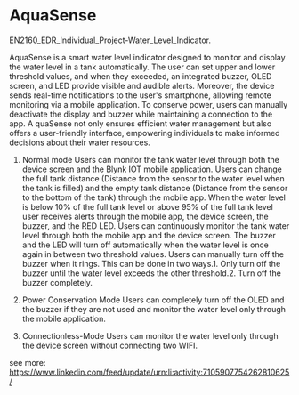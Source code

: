 # AquaSense
EN2160_EDR_Individual_Project-Water_Level_Indicator.

AquaSense is a smart water level indicator designed to monitor and display the water level in a tank automatically. 
The user can set upper and lower threshold values, and when they exceeded, an integrated buzzer, OLED screen, and LED provide visible and audible alerts. 
Moreover, the device sends real-time notifications to the user's smartphone, allowing remote monitoring via a mobile application. 
To conserve power, users can manually deactivate the display and buzzer while maintaining a connection to the app. A
quaSense not only ensures efficient water management but also offers a user-friendly interface, empowering individuals to make informed decisions about their water resources.
1. Normal mode
Users can monitor the tank water level through both the device screen and the Blynk IOT mobile application.
Users can change the full tank distance (Distance from the sensor to the water level when the tank is filled) and the empty tank distance (Distance from the sensor to the bottom of the tank) through the mobile app.
When the water level is below 10% of the full tank level or above 95% of the full tank level user receives alerts through the mobile app, the device screen, the buzzer, and the RED LED.
Users can continuously monitor the tank water level through both the mobile app and the device screen.
The buzzer and the LED will turn off automatically when the water level is once again in between two threshold values.
Users can manually turn off the buzzer when it rings. This can be done in two ways.1. Only turn off the buzzer until the water level exceeds the other threshold.2. Turn off the buzzer completely.

3. Power Conservation Mode
Users can completely turn off the OLED and the buzzer if they are not used and monitor the water level only through the mobile application.

5. Connectionless-Mode
Users can monitor the water level only through the device screen without connecting two WIFI.

see more: https://www.linkedin.com/feed/update/urn:li:activity:7105907754262810625/

